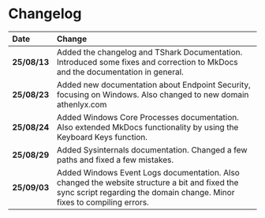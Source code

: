 # Changelog

|Date|Change|
|:---|:-----|
|**25/08/13**|Added the changelog and TShark Documentation. Introduced some fixes and correction to MkDocs and the documentation in general.|
|**25/08/23**|Added new documentation about Endpoint Security, focusing on Windows. Also changed to new domain athenlyx.com|
|**25/08/24**|Added Windows Core Processes documentation. Also extended MkDocs functionality by using the Keyboard Keys function.|
|**25/08/29**|Added Sysinternals documentation. Changed a few paths and fixed a few mistakes.|
|**25/09/03**|Added Windows Event Logs documentation. Also changed the website structure a bit and fixed the sync script regarding the domain change. Minor fixes to compiling errors.|